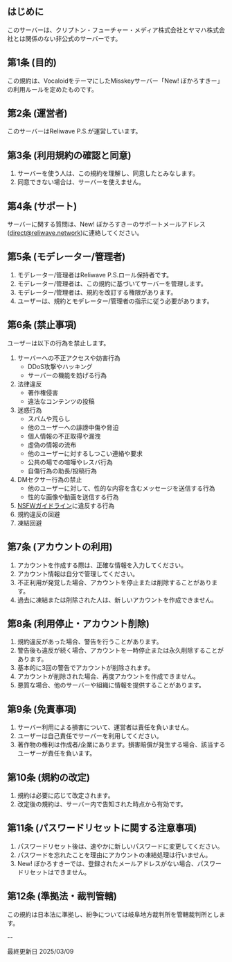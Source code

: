 ## はじめに

このサーバーは、クリプトン・フューチャー・メディア株式会社とヤマハ株式会社とは関係のない非公式のサーバーです。

## 第1条 (目的)

この規約は、VocaloidをテーマにしたMisskeyサーバー「New! ぼかろすきー」の利用ルールを定めたものです。

## 第2条 (運営者)

このサーバーはReliwave P.S.が運営しています。

## 第3条 (利用規約の確認と同意)

1. サーバーを使う人は、この規約を理解し、同意したとみなします。
2. 同意できない場合は、サーバーを使えません。

## 第4条 (サポート)

サーバーに関する質問は、New! ぼかろすきーのサポートメールアドレス([direct@reliwave.network](mailto:direct@reliwave.network))に連絡してください。

## 第5条 (モデレーター/管理者)

1. モデレーター/管理者はReliwave P.S.ロール保持者です。
2. モデレーター/管理者は、この規約に基づいてサーバーを管理します。
3. モデレーター/管理者は、規約を改訂する権限があります。
4. ユーザーは、規約とモデレーター/管理者の指示に従う必要があります。

## 第6条 (禁止事項)

ユーザーは以下の行為を禁止します。

1. サーバーへの不正アクセスや妨害行為
   - DDoS攻撃やハッキング
   - サーバーの機能を妨げる行為
2. 法律違反
   - 著作権侵害
   - 違法なコンテンツの投稿
3. 迷惑行為
   - スパムや荒らし
   - 他のユーザーへの誹謗中傷や脅迫
   - 個人情報の不正取得や漏洩
   - 虚偽の情報の流布
   - 他のユーザーに対するしつこい連絡や要求
   - 公共の場での喧嘩やレスバ行為
   - 自傷行為の助長/投稿行為
4. DMセクサー行為の禁止
   - 他のユーザーに対して、性的な内容を含むメッセージを送信する行為
   - 性的な画像や動画を送信する行為
5. [NSFWガイドライン](nsfw.md)に違反する行為
6. 規約違反の回避
7. 凍結回避

## 第7条 (アカウントの利用)

1. アカウントを作成する際は、正確な情報を入力してください。
2. アカウント情報は自分で管理してください。
3. 不正利用が発覚した場合、アカウントを停止または削除することがあります。
4. 過去に凍結または削除された人は、新しいアカウントを作成できません。

## 第8条 (利用停止・アカウント削除)

1. 規約違反があった場合、警告を行うことがあります。
2. 警告後も違反が続く場合、アカウントを一時停止または永久削除することがあります。
3. 基本的に3回の警告でアカウントが削除されます。
4. アカウントが削除された場合、再度アカウントを作成できません。
5. 悪質な場合、他のサーバーや組織に情報を提供することがあります。

## 第9条 (免責事項)

1. サーバー利用による損害について、運営者は責任を負いません。
2. ユーザーは自己責任でサーバーを利用してください。
3. 著作物の権利は作成者/企業にあります。損害賠償が発生する場合、該当するユーザーが責任を負います。

## 第10条 (規約の改定)

1. 規約は必要に応じて改定されます。
2. 改定後の規約は、サーバー内で告知された時点から有効です。

## 第11条 (パスワードリセットに関する注意事項)

1. パスワードリセット後は、速やかに新しいパスワードに変更してください。
2. パスワードを忘れたことを理由にアカウントの凍結処理は行いません。
3. New! ぼかろすきーでは、登録されたメールアドレスがない場合、パスワードリセットはできません。

## 第12条 (準拠法・裁判管轄)

この規約は日本法に準拠し、紛争については岐阜地方裁判所を管轄裁判所とします。

--

最終更新日 2025/03/09
